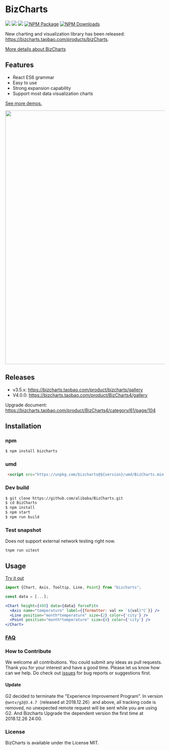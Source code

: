 # BizCharts

[![](https://img.shields.io/travis/alibaba/BiaCharts.svg)](https://travis-ci.com/alibaba/BizCharts)
![](https://img.shields.io/badge/language-react-red.svg)  ![](https://img.shields.io/badge/license-MIT-000000.svg)  [![NPM Package](https://img.shields.io/npm/v/bizcharts.svg)](https://www.npmjs.com/package/bizcharts) [![NPM Downloads](https://img.shields.io/npm/dm/bizcharts.svg)](https://npmjs.org/package/bizcharts)

New charting and visualization library has been released: https://bizcharts.taobao.com/products/bizCharts.

[More details about BizCharts](https://bizcharts.taobao.com/index)

## Features
- React ES6 grammar
- Easy to use
- Strong expansion capability
- Support most data visualization charts

[See more demos.](https://bizcharts.taobao.com/products/bizCharts/demo)

<img src="https://user-images.githubusercontent.com/6628666/33157917-b970a70c-d040-11e7-9601-b1da1dbe26ab.png" width="800">

## Releases

- v3.5.x: https://bizcharts.taobao.com/product/bizcharts/gallery
- V4.0.0: https://bizcharts.taobao.com/product/BizCharts4/gallery

Upgrade document: https://bizcharts.taobao.com/product/BizCharts4/category/61/page/104

## Installation

### npm
```sh
$ npm install bizcharts
```

### umd
```html
 <script src="https://unpkg.com/bizcharts@${version}/umd/BizCharts.min.js"></script>
```

### Dev build
```sh
$ git clone https://github.com/alibaba/BizCharts.git
$ cd BizCharts
$ npm install
$ npm start
$ npm run build
```

### Test snapshot
Does not support external network testing right now.
```
tnpm run uitest
```

## Usage
[Try it out](https://bizcharts.taobao.com/product/BizCharts4/demo/305)

```jsx
import {Chart, Axis, Tooltip, Line, Point} from "bizcharts";

const data = [...];

<Chart height={400} data={data} forceFit>
  <Axis name="temperature" label={{formatter: val => `${val}°C`}} />
  <Line position="month*temperature" size={2} color={'city'} />
  <Point position="month*temperature" size={4} color={'city'} />
</Chart>
```


### [FAQ](https://bizcharts.taobao.com/products/bizCharts/docs/qa)

### How to Contribute
We welcome all contributions. You could submit any ideas as pull requests. Thank you for your interest and have a good time.
Please let us know how can we help. Do check out [issues](https://github.com/alibaba/BizCharts/issues) for bug reports or suggestions first.


#### Update

G2 decided to terminate the "Experience Improvement Program". In version `@antv/g2@3.4.7`（released at 2018.12.26）and above, all tracking code is removed, no unexpected remote request will be sent while you are using G2. And Bizcharts Upgrade the dependent version the first time at 2018.12.26 24:00.

### License
BizCharts is available under the License MIT.

